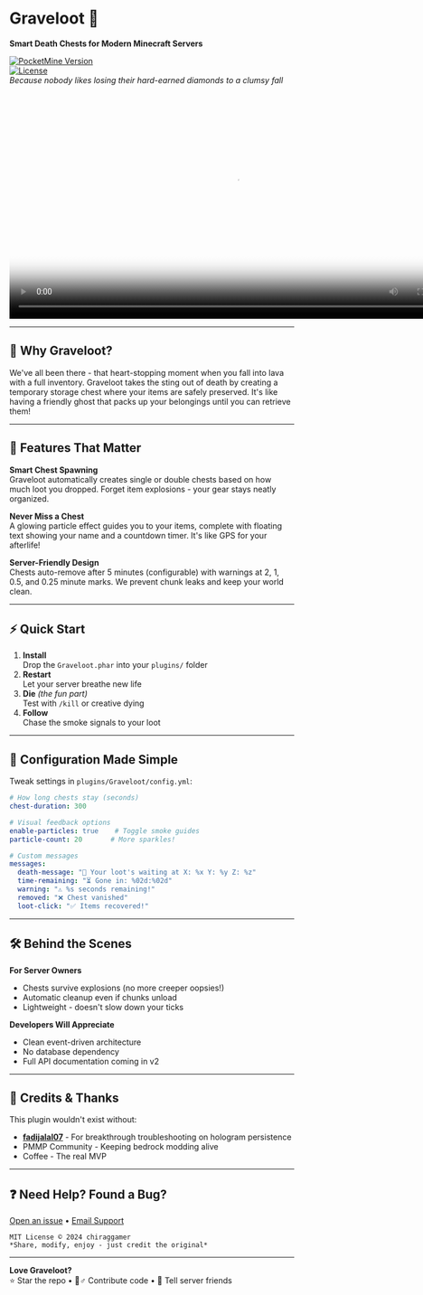 
# Graveloot 🌟  
**Smart Death Chests for Modern Minecraft Servers**

[![PocketMine Version](https://img.shields.io/badge/PocketMine-5.0.0+-orange.svg)](https://pmmp.io)  
[![License](https://img.shields.io/badge/License-MIT-blue.svg)](LICENSE)  
*Because nobody likes losing their hard-earned diamonds to a clumsy fall*

<div align="center">
  <video src="graveloot-demo.mp4" width="800" poster="thumbnail.jpg" controls></video>
</div>

---

## 🧠 Why Graveloot?
We've all been there - that heart-stopping moment when you fall into lava with a full inventory. Graveloot takes the sting out of death by creating a temporary storage chest where your items are safely preserved. It's like having a friendly ghost that packs up your belongings until you can retrieve them!

---

## 🚀 Features That Matter
**Smart Chest Spawning**  
Graveloot automatically creates single or double chests based on how much loot you dropped. Forget item explosions - your gear stays neatly organized.

**Never Miss a Chest**  
A glowing particle effect guides you to your items, complete with floating text showing your name and a countdown timer. It's like GPS for your afterlife!

**Server-Friendly Design**  
Chests auto-remove after 5 minutes (configurable) with warnings at 2, 1, 0.5, and 0.25 minute marks. We prevent chunk leaks and keep your world clean.

---

## ⚡ Quick Start
1. **Install**  
   Drop the `Graveloot.phar` into your `plugins/` folder
2. **Restart**  
   Let your server breathe new life
3. **Die** *(the fun part)*  
   Test with `/kill` or creative dying
4. **Follow**  
   Chase the smoke signals to your loot

---

## 🔧 Configuration Made Simple
Tweak settings in `plugins/Graveloot/config.yml`:

```yaml
# How long chests stay (seconds)
chest-duration: 300

# Visual feedback options
enable-particles: true    # Toggle smoke guides
particle-count: 20       # More sparkles!

# Custom messages
messages:
  death-message: "🔔 Your loot's waiting at X: %x Y: %y Z: %z"
  time-remaining: "⏳ Gone in: %02d:%02d"
  warning: "⚠️ %s seconds remaining!"
  removed: "❌ Chest vanished"
  loot-click: "✅ Items recovered!"
```

---

## 🛠️ Behind the Scenes
**For Server Owners**  
- Chests survive explosions (no more creeper oopsies!)
- Automatic cleanup even if chunks unload
- Lightweight - doesn't slow down your ticks

**Developers Will Appreciate**  
- Clean event-driven architecture
- No database dependency
- Full API documentation coming in v2

---

## 🤝 Credits & Thanks
This plugin wouldn't exist without:  
- **[fadijalal07](https://github.com/fadijalal07)** - For breakthrough troubleshooting on hologram persistence  
- PMMP Community - Keeping bedrock modding alive  
- Coffee - The real MVP

---

## ❓ Need Help? Found a Bug?
[Open an issue](https://github.com/chirag-gamer/GraveLoot/issues) • [Email Support](mailto:help@chiraggamer.com)

```text
MIT License © 2024 chiraggamer
*Share, modify, enjoy - just credit the original*
```

---

**Love Graveloot?**  
⭐ Star the repo • 👷♂️ Contribute code • 📣 Tell server friends
```

